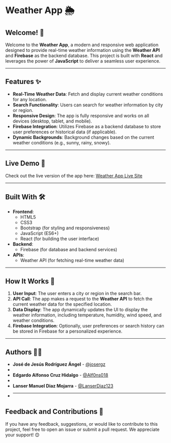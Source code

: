 # Weather App 🌦️

## Welcome! 👋

Welcome to the **Weather App**, a modern and responsive web application designed to provide real-time weather information using the **Weather API** and **Firebase** as the backend database. This project is built with **React** and leverages the power of **JavaScript** to deliver a seamless user experience.

---

## Features ✨

- **Real-Time Weather Data**: Fetch and display current weather conditions for any location.
- **Search Functionality**: Users can search for weather information by city or region.
- **Responsive Design**: The app is fully responsive and works on all devices (desktop, tablet, and mobile).
- **Firebase Integration**: Utilizes Firebase as a backend database to store user preferences or historical data (if applicable).
- **Dynamic Backgrounds**: Background changes based on the current weather conditions (e.g., sunny, rainy, snowy).

---

## Live Demo 🚀

Check out the live version of the app here:
[Weather App Live Site](https://weather-app-josergz.vercel.app)

---

## Built With 🛠️

- **Frontend**:
  - HTML5
  - CSS3
  - Bootstrap (for styling and responsiveness)
  - JavaScript (ES6+)
  - React (for building the user interface)
- **Backend**:
  - Firebase (for database and backend services)
- **APIs**:
  - Weather API (for fetching real-time weather data)

---

## How It Works 🧠

1. **User Input**: The user enters a city or region in the search bar.
2. **API Call**: The app makes a request to the **Weather API** to fetch the current weather data for the specified location.
3. **Data Display**: The app dynamically updates the UI to display the weather information, including temperature, humidity, wind speed, and weather conditions.
4. **Firebase Integration**: Optionally, user preferences or search history can be stored in Firebase for a personalized experience.

---

## Authors 👨‍💻

- **José de Jesús Rodríguez Ángel** - [@josergz](https://github.com/josergz)
-
- **Edgardo Alfonso Cruz Hidalgo** - [@Alf0ns018](https://github.com/Alf0ns018)
-
- **Lanser Manuel Diaz Mojarra** - [@LanserDiaz123](https://github.com/LanserDiaz123)
- ***

## Feedback and Contributions 🤝

If you have any feedback, suggestions, or would like to contribute to this project, feel free to open an issue or submit a pull request. We appreciate your support! 😊
